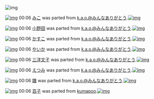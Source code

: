 ![img](http://gdrive-cdn.herokuapp.com/537b65a5bc09f0000721dda7/512px-barcode.png)

[![img](http://www.deviantsart.com/btkpos.png)](http://www.barcodekanojo.com/kanojo/267360/%E3%81%BF%E3%81%93) 00:06 [みこ](http://www.barcodekanojo.com/kanojo/267360/%E3%81%BF%E3%81%93) was parted from [k.a.o.@みんなありがとう](http://www.barcodekanojo.com/kanojo/267360/%E3%81%BF%E3%81%93).[![img](http://www.deviantsart.com/1ne7497.jpeg)](http://www.barcodekanojo.com/user/30944/k.a.o.%40%E3%81%BF%E3%82%93%E3%81%AA%E3%81%82%E3%82%8A%E3%81%8C%E3%81%A8%E3%81%86) 

[![img](http://www.deviantsart.com/16qcapq.png)](http://www.barcodekanojo.com/kanojo/14688/%E5%B0%8F%E9%87%8E%E7%94%B0) 00:06 [小野田](http://www.barcodekanojo.com/kanojo/14688/%E5%B0%8F%E9%87%8E%E7%94%B0) was parted from [k.a.o.@みんなありがとう](http://www.barcodekanojo.com/kanojo/14688/%E5%B0%8F%E9%87%8E%E7%94%B0).[![img](http://www.deviantsart.com/1ne7497.jpeg)](http://www.barcodekanojo.com/user/30944/k.a.o.%40%E3%81%BF%E3%82%93%E3%81%AA%E3%81%82%E3%82%8A%E3%81%8C%E3%81%A8%E3%81%86) 

[![img](http://www.deviantsart.com/3tl0mii.png)](http://www.barcodekanojo.com/kanojo/323026/%E3%81%8B%E3%81%99%E3%81%93) 00:06 [かすこ](http://www.barcodekanojo.com/kanojo/323026/%E3%81%8B%E3%81%99%E3%81%93) was parted from [k.a.o.@みんなありがとう](http://www.barcodekanojo.com/kanojo/323026/%E3%81%8B%E3%81%99%E3%81%93).[![img](http://www.deviantsart.com/1ne7497.jpeg)](http://www.barcodekanojo.com/user/30944/k.a.o.%40%E3%81%BF%E3%82%93%E3%81%AA%E3%81%82%E3%82%8A%E3%81%8C%E3%81%A8%E3%81%86) 

[![img](http://www.deviantsart.com/2gdd6eo.png)](http://www.barcodekanojo.com/kanojo/1673415/%E3%82%84%E3%81%84%E3%81%8B) 00:06 [やいか](http://www.barcodekanojo.com/kanojo/1673415/%E3%82%84%E3%81%84%E3%81%8B) was parted from [k.a.o.@みんなありがとう](http://www.barcodekanojo.com/kanojo/1673415/%E3%82%84%E3%81%84%E3%81%8B).[![img](http://www.deviantsart.com/1ne7497.jpeg)](http://www.barcodekanojo.com/user/30944/k.a.o.%40%E3%81%BF%E3%82%93%E3%81%AA%E3%81%82%E3%82%8A%E3%81%8C%E3%81%A8%E3%81%86) 

[![img](http://www.deviantsart.com/qf0gb9.png)](http://www.barcodekanojo.com/kanojo/14251/%E4%B8%89%E6%B4%8B%E6%96%87%E5%AD%90) 00:06 [三洋文子](http://www.barcodekanojo.com/kanojo/14251/%E4%B8%89%E6%B4%8B%E6%96%87%E5%AD%90) was parted from [k.a.o.@みんなありがとう](http://www.barcodekanojo.com/kanojo/14251/%E4%B8%89%E6%B4%8B%E6%96%87%E5%AD%90).[![img](http://www.deviantsart.com/1ne7497.jpeg)](http://www.barcodekanojo.com/user/30944/k.a.o.%40%E3%81%BF%E3%82%93%E3%81%AA%E3%81%82%E3%82%8A%E3%81%8C%E3%81%A8%E3%81%86) 

[![img](http://www.deviantsart.com/190rl6s.png)](http://www.barcodekanojo.com/kanojo/575895/%E3%81%88%E3%81%A4%E3%81%BF) 00:06 [えつみ](http://www.barcodekanojo.com/kanojo/575895/%E3%81%88%E3%81%A4%E3%81%BF) was parted from [k.a.o.@みんなありがとう](http://www.barcodekanojo.com/kanojo/575895/%E3%81%88%E3%81%A4%E3%81%BF).[![img](http://www.deviantsart.com/1ne7497.jpeg)](http://www.barcodekanojo.com/user/30944/k.a.o.%40%E3%81%BF%E3%82%93%E3%81%AA%E3%81%82%E3%82%8A%E3%81%8C%E3%81%A8%E3%81%86) 

[![img](http://www.deviantsart.com/1dde284.png)](http://www.barcodekanojo.com/kanojo/1251802/%E9%9B%9B) 00:06 [雛](http://www.barcodekanojo.com/kanojo/1251802/%E9%9B%9B) was parted from [k.a.o.@みんなありがとう](http://www.barcodekanojo.com/kanojo/1251802/%E9%9B%9B).[![img](http://www.deviantsart.com/1ne7497.jpeg)](http://www.barcodekanojo.com/user/30944/k.a.o.%40%E3%81%BF%E3%82%93%E3%81%AA%E3%81%82%E3%82%8A%E3%81%8C%E3%81%A8%E3%81%86) 

[![img](http://www.deviantsart.com/2r1lj8c.png)](http://www.barcodekanojo.com/kanojo/3193624/%E7%99%BE%E5%AD%90) 00:06 [百子](http://www.barcodekanojo.com/kanojo/3193624/%E7%99%BE%E5%AD%90) was parted from [kumapoo](http://www.barcodekanojo.com/kanojo/3193624/%E7%99%BE%E5%AD%90).[![img](http://www.deviantsart.com/17otp1j.jpeg)](http://www.barcodekanojo.com/user/247737/kumapoo) 

